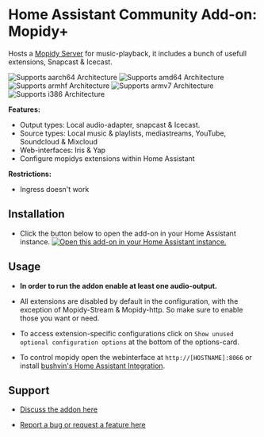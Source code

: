 # Home Assistant Community Add-on: Mopidy+

Hosts a [Mopidy Server](https://mopidy.com/) for music-playback, it includes a bunch of usefull extensions, Snapcast & Icecast.

![Supports aarch64 Architecture][aarch64-shield] ![Supports amd64 Architecture][amd64-shield] ![Supports armhf Architecture][armhf-shield] ![Supports armv7 Architecture][armv7-shield] ![Supports i386 Architecture][i386-shield]

**Features:**
- Output types: Local audio-adapter, snapcast & Icecast.
- Source types: Local music & playlists, mediastreams, YouTube, Soundcloud & Mixcloud
- Web-interfaces: Iris & Yap
- Configure mopidys extensions within Home Assistant

**Restrictions:**
- Ingress doesn't work

## Installation

- Click the button below to open the add-on in your Home Assistant instance.
  [![Open this add-on in your Home Assistant instance.][addon-badge]][addon]

## Usage

- **In order to run the addon enable at least one audio-output.**

- All extensions are disabled by default in the configuration, with the exception of Mopidy-Stream & Mopidy-http. So make sure to enable those you want or need.

- To access extension-specific configurations click on `Show unused optional configuration options` at the bottom of the options-card.

- To control mopidy open the webinterface at `http://[HOSTNAME]:8066` or install [bushvin's Home Assistant Integration][ha-integration].

## Support

- [Discuss the addon here][discussions]

- [Report a bug or request a feature here][issue]

[addon-badge]: https://my.home-assistant.io/badges/supervisor_addon.svg
[addon]: https://my.home-assistant.io/redirect/supervisor_addon/?addon=Mopidy&repository_url=https%3A%2F%2Fgithub.com%2FSwitch123456789%2FSwitch-s-Home-Assistant-Add-ons
[issue]: https://github.com/Switch123456789/Switch-s-Home-Assistant-Add-ons/issues
[discussions]: https://github.com/Switch123456789/Switch-s-Home-Assistant-Add-ons/discussions
[ha-integration]: https://github.com/bushvin/hass-integrations

[aarch64-shield]: https://img.shields.io/badge/aarch64-yes-green.svg
[amd64-shield]: https://img.shields.io/badge/amd64-yes-green.svg
[armhf-shield]: https://img.shields.io/badge/armhf-yes-green.svg
[armv7-shield]: https://img.shields.io/badge/armv7-yes-green.svg
[i386-shield]: https://img.shields.io/badge/i386-yes-green.svg